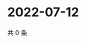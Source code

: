 # 2022-07-12

共 0 条

<!-- BEGIN WEIBO -->
<!-- 最后更新时间 Tue Jul 12 2022 00:34:51 GMT+0800 (China Standard Time) -->

<!-- END WEIBO -->
